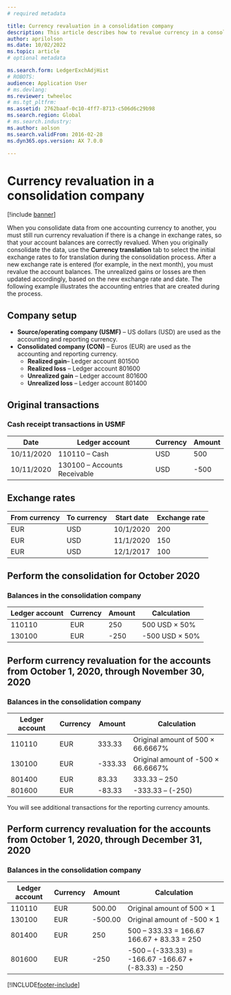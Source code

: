 ```yaml
---
# required metadata

title: Currency revaluation in a consolidation company
description: This article describes how to revalue currency in a consolidation company. 
author: aprilolson
ms.date: 10/02/2022
ms.topic: article
# optional metadata

ms.search.form: LedgerExchAdjHist
# ROBOTS: 
audience: Application User
# ms.devlang: 
ms.reviewer: twheeloc
# ms.tgt_pltfrm: 
ms.assetid: 2762baaf-0c10-4ff7-8713-c506d6c29b98
ms.search.region: Global
# ms.search.industry: 
ms.author: aolson
ms.search.validFrom: 2016-02-28
ms.dyn365.ops.version: AX 7.0.0

---
```


# Currency revaluation in a consolidation company

[!include [banner](../includes/banner.md)]

When you consolidate data from one accounting currency to another, you must still run currency revaluation if there is a change in exchange rates, so that your account balances  are correctly revalued. When you originally consolidate the data, use the **Currency translation** tab to select the initial exchange rates to for translation during the consolidation process. After a new exchange rate is entered (for example, in the next month), you must revalue the account balances. The unrealized gains or losses are then updated accordingly, based on the new exchange rate and date. The following example illustrates the accounting entries that are created during the process.

## Company setup
-   **Source/operating company (USMF)** – US dollars (USD) are used as the accounting and reporting currency.
-   **Consolidated company (CON)** – Euros (EUR) are used as the accounting and reporting currency.
    -   **Realized gain**– Ledger account 801500
    -   **Realized loss** – Ledger account 801600
    -   **Unrealized gain** – Ledger account 801600
    -   **Unrealized loss** – Ledger account 801400

## Original transactions
### Cash receipt transactions in USMF

| Date       | Ledger account               | Currency | Amount |
|------------|------------------------------|----------|--------|
| 10/11/2020 | 110110 – Cash                | USD      | 500    |
| 10/11/2020 | 130100 – Accounts Receivable | USD      | -500   |

## Exchange rates

| From currency | To currency | Start date | Exchange rate |
|---------------|-------------|------------|---------------|
| EUR           | USD         | 10/1/2020  | 200           |
| EUR           | USD         | 11/1/2020  | 150           |
| EUR           | USD         | 12/1/2017  | 100           |

## Perform the consolidation for October 2020
### Balances in the consolidation company

| Ledger account | Currency | Amount | Calculation    |
|----------------|----------|--------|----------------|
| 110110         | EUR      | 250    | 500 USD × 50%  |
| 130100         | EUR      | -250   | -500 USD × 50% |

## Perform currency revaluation for the accounts from October 1, 2020, through November 30, 2020
### Balances in the consolidation company

| Ledger account | Currency | Amount  | Calculation                        |
|----------------|----------|---------|------------------------------------|
| 110110         | EUR      | 333.33  | Original amount of 500 × 66.6667%  |
| 130100         | EUR      | -333.33 | Original amount of -500 × 66.6667% |
| 801400         | EUR      | 83.33   | 333.33 – 250                       |
| 801600         | EUR      | -83.33  | -333.33 – (-250)                   |

You will see additional transactions for the reporting currency amounts.

## Perform currency revaluation for the accounts from October 1, 2020, through December 31, 2020
### Balances in the consolidation company

| Ledger account | Currency | Amount  | Calculation                                          |
|----------------|----------|---------|------------------------------------------------------|
| 110110         | EUR      | 500.00  | Original amount of 500 × 1                           |
| 130100         | EUR      | -500.00 | Original amount of -500 × 1                          |
| 801400         | EUR      | 250     | 500 – 333.33 = 166.67 166.67 + 83.33 = 250           |
| 801600         | EUR      | -250    | -500 – (-333.33) = -166.67 -166.67 + (-83.33) = -250 |







[!INCLUDE[footer-include](../../includes/footer-banner.md)]

